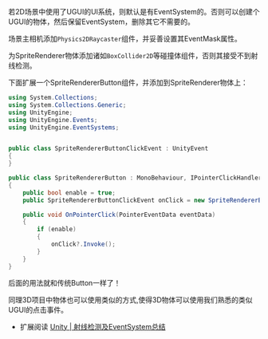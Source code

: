 若2D场景中使用了UGUI的UI系统，则默认是有EventSystem的。否则可以创建个UGUI的物体，然后保留EventSystem，删除其它不需要的。

场景主相机添加``Physics2DRaycaster``组件，并妥善设置其EventMask属性。


为SpriteRenderer物体添加诸如``BoxCollider2D``等碰撞体组件，否则其接受不到射线检测。

下面扩展一个SpriteRendererButton组件，并添加到SpriteRenderer物体上：
```csharp
using System.Collections;
using System.Collections.Generic;
using UnityEngine;
using UnityEngine.Events;
using UnityEngine.EventSystems;


public class SpriteRendererButtonClickEvent : UnityEvent
{
}

public class SpriteRendererButton : MonoBehaviour, IPointerClickHandler
{
    public bool enable = true;
    public SpriteRendererButtonClickEvent onClick = new SpriteRendererButtonClickEvent();

    public void OnPointerClick(PointerEventData eventData)
    {
        if (enable)
        {
            onClick?.Invoke();
        }
    }
}

```
后面的用法就和传统Button一样了！

同理3D项目中物体也可以使用类似的方式,使得3D物体可以使用我们熟悉的类似UGUI的点击事件。

- 扩展阅读
[Unity | 射线检测及EventSystem总结](https://blog.csdn.net/weixin_39766005/article/details/137076373)